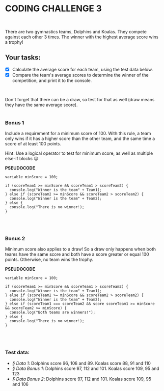 # CODING CHALLENGE 3
<br>

There are two gymnastics teams, Dolphins and Koalas.
They compete against each other 3 times.
The winner with the highest average score wins a trophy!
<br>

## Your tasks:

- [x] Calculate the average score for each team, using the test data below.
- [x] Compare the team's average scores to determine the winner of the competition, and print it to the console.
<br>

Don't forget that there can be a draw, so test for that as well (draw means they have the same average score).
<br>
<br>

### Bonus 1 

Include a requirement for a minimum score of 100.
With this rule, a team only wins if it has a higher score than the other team, and the same time a score of at least 100 points. 

Hint: Use a logical operator to test for minimum
score, as well as multiple else-if blocks 😉
<br>

**PSEUDOCODE**

```
variable minScore = 100;

if (scoreTeam1 >= minScore && scoreTeam1 > scoreTeam2) {
  console.log("Winner is the team" + Team1);
} else if (scoreTeam2 >= minScore && scoreTeam2 > scoreTeam2) {
  console.log("Winner is the team" + Team2);
} else {
  console.log("There is no winner!);
}
```
<br>
<br>

### Bonus 2

Minimum score also applies to a draw!
So a draw only happens when both teams have the same score and both have a score greater or equal 100 points. Otherwise, no team wins the trophy.
<br>

**PSEUDOCODE**

```
variable minScore = 100;

if (scoreTeam1 >= minScore && scoreTeam1 > scoreTeam2) {
  console.log("Winner is the team" + Team1);
} else if (scoreTeam2 >= minScore && scoreTeam2 > scoreTeam2) {
  console.log("Winner is the team" + Team2);
} else if (scoreTeam1 === scoreTeam2 && score scoreTeam1 >= minScore && scoreTeam2 >= minScore) {
  console.log("Both teams are winners!");
} else {
  console.log("There is no winner!);
}
```
<br>
<br>

### Test data:

- _§ Data 1_: Dolphins score 96, 108 and 89. Koalas score 88, 91 and 110
- _§ Data Bonus 1_: Dolphins score 97, 112 and 101. Koalas score 109, 95 and 123
- _§ Data Bonus 2_: Dolphins score 97, 112 and 101. Koalas score 109, 95 and 106
